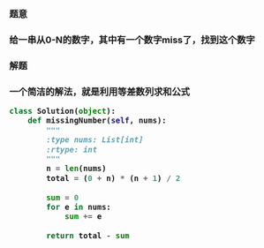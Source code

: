 <h3>题意<h3>
<p>给一串从0-N的数字，其中有一个数字miss了，找到这个数字<p>


<h3>解题<h3>
<p>一个简洁的解法，就是利用等差数列求和公式<p>


```python
class Solution(object):
    def missingNumber(self, nums):
        """
        :type nums: List[int]
        :rtype: int
        """
        n = len(nums)
        total = (0 + n) * (n + 1) / 2
        
        sum = 0
        for e in nums:
            sum += e
        
        return total - sum
```

